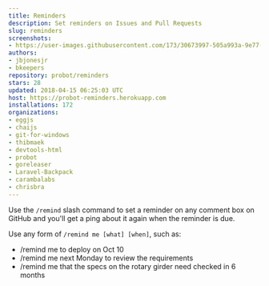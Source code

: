 ```yaml
---
title: Reminders
description: Set reminders on Issues and Pull Requests
slug: reminders
screenshots:
- https://user-images.githubusercontent.com/173/30673997-505a993a-9e77-11e7-8f0f-d5a606816e8e.png
authors:
- jbjonesjr
- bkeepers
repository: probot/reminders
stars: 28
updated: 2018-04-15 06:25:03 UTC
host: https://probot-reminders.herokuapp.com
installations: 172
organizations:
- eggjs
- chaijs
- git-for-windows
- thibmaek
- devtools-html
- probot
- goreleaser
- Laravel-Backpack
- carambalabs
- chrisbra
---
```


Use the `/remind` slash command to set a reminder on any comment box on GitHub and you'll get a ping about it again when the reminder is due.

Use any form of `/remind me [what] [when]`, such as:

- /remind me to deploy on Oct 10
- /remind me next Monday to review the requirements
- /remind me that the specs on the rotary girder need checked in 6 months
